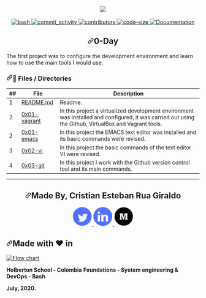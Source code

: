 <article class="markdown-body entry-content container-lg" itemprop="text"><p align="center">
     </p><p align="center">
          <a target="_blank" rel="noopener noreferrer" href="https://camo.githubusercontent.com/80e4aef5357b80f03b960818a751e2be258ccc97/68747470733a2f2f7777772e686f6c626572746f6e7363686f6f6c2e636f6d2f686f6c626572746f6e2d6c6f676f2e706e67"><img src="https://camo.githubusercontent.com/80e4aef5357b80f03b960818a751e2be258ccc97/68747470733a2f2f7777772e686f6c626572746f6e7363686f6f6c2e636f6d2f686f6c626572746f6e2d6c6f676f2e706e67" width="360" data-canonical-src="https://www.holbertonschool.com/holberton-logo.png" style="max-width:100%;"></a>
     </p>
     <p align="center">
          <a href="https://github.com/ellerbrock/open-source-badges/">
               <img alt="bash" src="https://camo.githubusercontent.com/af0bfb10fe1fe6de2a4bb8ef91abc87a7ca1ca81/68747470733a2f2f6261646765732e66726170736f66742e636f6d2f626173682f76312f626173682e706e673f763d313033" data-canonical-src="https://badges.frapsoft.com/bash/v1/bash.png?v=103" style="max-width:100%;">
          </a>
          <a href="https://github.com/Crua0316/holbertonschool-zero_day/commits/master">
               <img alt="commit_activity" src="https://camo.githubusercontent.com/138b3cfc7bb8c92524e468dc40f76d799d2300c0/68747470733a2f2f696d672e736869656c64732e696f2f6769746875622f636f6d6d69742d61637469766974792f792f6c6c616e6f6a732f686f6c626572746f6e7363686f6f6c2d7a65726f5f646179" data-canonical-src="https://img.shields.io/github/commit-activity/y/llanojs/holbertonschool-zero_day" style="max-width:100%;">
          </a>
          <a href="https://github.com/Crua0316/holbertonschool-zero_day/graphs/contributors">
               <img alt="contributors" src="https://camo.githubusercontent.com/d24c005809a54db017dc63e62909ce3b4dfb8eb8/68747470733a2f2f696d672e736869656c64732e696f2f6769746875622f636f6e7472696275746f72732f6c6c616e6f6a732f686f6c626572746f6e7363686f6f6c2d7a65726f5f646179" data-canonical-src="https://img.shields.io/github/contributors/llanojs/holbertonschool-zero_day" style="max-width:100%;">
          </a>
          <a href="https://github.com/Crua0316/holbertonschool-zero_day">
               <img alt="code-size" src="https://camo.githubusercontent.com/7a9c28cba921e4912c10b03751313a3669fdb514/68747470733a2f2f696d672e736869656c64732e696f2f6769746875622f6c616e6775616765732f636f64652d73697a652f6c6c616e6f6a732f686f6c626572746f6e7363686f6f6c2d7a65726f5f646179" data-canonical-src="https://img.shields.io/github/languages/code-size/llanojs/holbertonschool-zero_day" style="max-width:100%;">
          </a>
          <a href="https://github.com/Crua0316/holbertonschool-zero_day">
               <img alt="Documentation" src="https://camo.githubusercontent.com/6cdecf8c0357fc66980e681721ed491a66e3ee31/68747470733a2f2f696d672e736869656c64732e696f2f62616467652f646f63756d656e746174696f6e2d7965732d627269676874677265656e2e737667" data-canonical-src="https://img.shields.io/badge/documentation-yes-brightgreen.svg" style="max-width:100%;">
          </a>
     </p>
<p></p>
<h1 align="center"><a id="user-content-0-day-" class="anchor" aria-hidden="true" href="#0-day-"><svg class="octicon octicon-link" viewBox="0 0 16 16" version="1.1" width="16" height="16" aria-hidden="true"><path fill-rule="evenodd" d="M7.775 3.275a.75.75 0 001.06 1.06l1.25-1.25a2 2 0 112.83 2.83l-2.5 2.5a2 2 0 01-2.83 0 .75.75 0 00-1.06 1.06 3.5 3.5 0 004.95 0l2.5-2.5a3.5 3.5 0 00-4.95-4.95l-1.25 1.25zm-4.69 9.64a2 2 0 010-2.83l2.5-2.5a2 2 0 012.83 0 .75.75 0 001.06-1.06 3.5 3.5 0 00-4.95 0l-2.5 2.5a3.5 3.5 0 004.95 4.95l1.25-1.25a.75.75 0 00-1.06-1.06l-1.25 1.25a2 2 0 01-2.83 0z"></path></svg></a>0-Day </h1>
<p>The first project was to configure the development environment and learn how to use the main tools I would use.</p>
<h3><a id="user-content-file_folder-files--directories" class="anchor" aria-hidden="true" href="#file_folder-files--directories"><svg class="octicon octicon-link" viewBox="0 0 16 16" version="1.1" width="16" height="16" aria-hidden="true"><path fill-rule="evenodd" d="M7.775 3.275a.75.75 0 001.06 1.06l1.25-1.25a2 2 0 112.83 2.83l-2.5 2.5a2 2 0 01-2.83 0 .75.75 0 00-1.06 1.06 3.5 3.5 0 004.95 0l2.5-2.5a3.5 3.5 0 00-4.95-4.95l-1.25 1.25zm-4.69 9.64a2 2 0 010-2.83l2.5-2.5a2 2 0 012.83 0 .75.75 0 001.06-1.06 3.5 3.5 0 00-4.95 0l-2.5 2.5a3.5 3.5 0 004.95 4.95l1.25-1.25a.75.75 0 00-1.06-1.06l-1.25 1.25a2 2 0 01-2.83 0z"></path></svg></a><g-emoji class="g-emoji" alias="file_folder" fallback-src="https://github.githubassets.com/images/icons/emoji/unicode/1f4c1.png">📁</g-emoji> Files / Directories</h3>
<table>
<thead>
<tr>
<th>##</th>
<th>File</th>
<th>Description</th>
</tr>
</thead>
<tbody>
<tr>
<td>1</td>
<td><a href="https://github.com/Crua0316/holbertonschool-zero_day/blob/master/README.md">README.md</a></td>
<td>Readme.</td>
</tr>
<tr>
<td>2</td>
<td><a href="https://github.com/Crua0316/holbertonschool-zero_day/tree/master/0x00-vagrant">0x01-vagrant</a></td>
<td>In this project a virtualized development environment was installed and configured, it was carried out using the Github, VirtualBox and Vagrant tools.</td>
</tr>
<tr>
<td>2</td>
<td><a href="https://github.com/Crua0316/holbertonschool-zero_day/tree/master/0x01-emacs">0x01-emacs</a></td>
<td>In this project the EMACS text editor was installed and its basic commands were revised.</td>
</tr>
<tr>
<td>3</td>
<td><a href="https://github.com/Crua0316/holbertonschool-zero_day/tree/master/0x02-vi">0x02-vi</a></td>
<td>In this project the basic commands of the text editor VI were revised.</td>
</tr>
<tr>
<td>4</td>
<td><a href="https://github.com/Crua0316/holbertonschool-zero_day/tree/master/0x03-git">0x03-git</a></td>
<td>In this project I work with the Github version control tool and its main commands.</td>
</tr>
</tbody>
</table>
<hr>
<p align="center">
    </p><h2 align="center"><a id="user-content-by-cristian-esteban-rua-giraldo" class="anchor" aria-hidden="true" href="#by-cristian-esteban-rua-giraldo"><svg class="octicon octicon-link" viewBox="0 0 16 16" version="1.1" width="16" height="16" aria-hidden="true"><path fill-rule="evenodd" d="M7.775 3.275a.75.75 0 001.06 1.06l1.25-1.25a2 2 0 112.83 2.83l-2.5 2.5a2 2 0 01-2.83 0 .75.75 0 00-1.06 1.06 3.5 3.5 0 004.95 0l2.5-2.5a3.5 3.5 0 00-4.95-4.95l-1.25 1.25zm-4.69 9.64a2 2 0 010-2.83l2.5-2.5a2 2 0 012.83 0 .75.75 0 001.06-1.06 3.5 3.5 0 00-4.95 0l-2.5 2.5a3.5 3.5 0 004.95 4.95l1.25-1.25a.75.75 0 00-1.06-1.06l-1.25 1.25a2 2 0 01-2.83 0z"></path></svg></a>Made By, Cristian Esteban Rua Giraldo</h2>
      <p align="center">
        <a href="https://twitter.com/CrissGame" rel="nofollow">
            <img alt="twitter_page" src="https://raw.githubusercontent.com/EckoJuan/Readme_template/master/images/twitter.png" height="50" width="50" style="max-width:100%;">
        </a>
        <a href="https://www.linkedin.com/in/cristian-rua-691a641ab/" rel="nofollow">
            <img alt="linkedin_page" src="https://raw.githubusercontent.com/EckoJuan/Readme_template/master/images/linkedin.png" height="50" width="50" style="max-width:100%;">
        </a>
        <a href="https://medium.com/@cresrugi" rel="nofollow">
            <img alt="medium_page" src="https://raw.githubusercontent.com/EckoJuan/Readme_template/master/images/medium.png" height="50" width="50" style="max-width:100%;">
        </a>
      </p>
<p></p>
<h2><a id="user-content-made-with-heart-in" class="anchor" aria-hidden="true" href="#made-with-heart-in"><svg class="octicon octicon-link" viewBox="0 0 16 16" version="1.1" width="16" height="16" aria-hidden="true"><path fill-rule="evenodd" d="M7.775 3.275a.75.75 0 001.06 1.06l1.25-1.25a2 2 0 112.83 2.83l-2.5 2.5a2 2 0 01-2.83 0 .75.75 0 00-1.06 1.06 3.5 3.5 0 004.95 0l2.5-2.5a3.5 3.5 0 00-4.95-4.95l-1.25 1.25zm-4.69 9.64a2 2 0 010-2.83l2.5-2.5a2 2 0 012.83 0 .75.75 0 001.06-1.06 3.5 3.5 0 00-4.95 0l-2.5 2.5a3.5 3.5 0 004.95 4.95l1.25-1.25a.75.75 0 00-1.06-1.06l-1.25 1.25a2 2 0 01-2.83 0z"></path></svg></a>Made with <g-emoji class="g-emoji" alias="heart" fallback-src="https://github.githubassets.com/images/icons/emoji/unicode/2764.png">❤️</g-emoji> in</h2>
<p><a target="_blank" rel="noopener noreferrer" href="https://camo.githubusercontent.com/80e4aef5357b80f03b960818a751e2be258ccc97/68747470733a2f2f7777772e686f6c626572746f6e7363686f6f6c2e636f6d2f686f6c626572746f6e2d6c6f676f2e706e67"><img src="https://camo.githubusercontent.com/80e4aef5357b80f03b960818a751e2be258ccc97/68747470733a2f2f7777772e686f6c626572746f6e7363686f6f6c2e636f6d2f686f6c626572746f6e2d6c6f676f2e706e67" alt="Flow chart" data-canonical-src="https://www.holbertonschool.com/holberton-logo.png" style="max-width:100%;"></a></p>
<p><strong>Holberton School - Colombia</strong>
<strong>Foundations - System engineering &amp; DevOps - Bash</strong></p>
<p><strong>July, 2020.</strong></p>
</article>